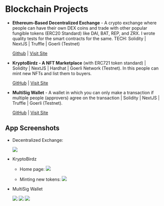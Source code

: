 # Blockchain Projects

 - **Ethereum-Based Decentralized Exchange** - A crypto exchange where people can have their own DEX coins and trade with other popular fungible tokens (ERC20 Standard) like DAI, BAT, REP, and ZRX. I wrote quality tests for the smart contracts for the same. TECH: Solidity | NextJS | Truffle | Goerli (Testnet)

	[Github](https://github.com/sahilrajput03/dapp-decentralized-exchange) | [Visit Site](https://dapp-decentralized-exchange.vercel.app/)

- **KryptoBirdz - A NFT Marketplace** (with ERC721 token standard) | Solidity | NextJS | Hardhat | Goerli Network (Testnet). In this people can mint new NFTs and list them to buyers.

  [GitHub](https://github.com/sahilrajput03/dapp-nft-marketplace-kryptobirdz/tree/main) | [Visit Site](https://dapp-nft-marketplace-kryptobirdz.vercel.app/)

 - **MultiSig Wallet** - A wallet in which you can only make a transaction if multiple people (approvers) agree on the transaction | Solidity | NextJS | Truffle | Goerli (Testnet).
  
	[GitHub](https://github.com/sahilrajput03/dapp-multisig-wallet) | [Visit Site](https://dapp-multisig.vercel.app/)


## App Screenshots

- Decentralized Exchange:

	![](https://user-images.githubusercontent.com/31458531/196995025-da047c9d-66a0-4b7f-a61a-9dd270ce5f5c.png)
	
- KryptoBirdz

	- Home page:
		![](https://user-images.githubusercontent.com/31458531/196963563-47d3781a-f0be-4af2-a4c1-bfc4355cc386.png)
	
	- Minting new tokens:
		![](https://user-images.githubusercontent.com/31458531/196964074-f24b6126-f341-49ac-a696-45fbda2adf51.png)

- MultiSig Wallet

	![](https://user-images.githubusercontent.com/31458531/196962941-8ba68d70-9bea-4ce8-a3d0-cc1ffa9d8178.png)
	![](https://user-images.githubusercontent.com/31458531/196784342-7ce57090-92fd-43c8-b038-592aeaa170c0.png)
	![](https://user-images.githubusercontent.com/31458531/196786580-b3f6a2af-176c-4527-bfd4-3ad1f9bf3a08.png)
